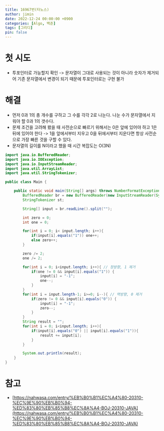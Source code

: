 ```yaml
---
title: 16967번(타노스)
author: jimin
date: 2022-12-24 00:00:00 +0900
categories: [Algo, 백준]
tags: [그리디]
pin: false
---
```


# 첫 시도

 - 투포인터로 가능할지 확인 -> 문자열이 그대로 사용되는 것이 아니라 숫자가 제거되어 기존 문자열에서 변경이 되기 때문에 투포인터로는 구현 불가

# 해결

 - 먼저 0과 1의 총 개수를 구하고 그 수를 각각 2로 나눈다. 나눈 수가 문자열에서 지워야 할 0과 1의 갯수다.
 - 문제 조건을 고려해 봤을 때 사전순으로 빠르기 위해서는 0은 앞에 있어야 하고 1은 뒤에 있어야 한다 -> 1을 앞에서부터 지우고 0을 뒤에서부터 지운다면 항상 사전순으로 가장 빠른 것을 구할 수 있다.
 - 문자열의 길이를 N이라고 했을 때 시간 복잡도는 O(3N)


```java
import java.io.BufferedReader;
import java.io.IOException;
import java.io.InputStreamReader;
import java.util.ArrayList;
import java.util.StringTokenizer;

public class Main {

    public static void main(String[] args) throws NumberFormatException, IOException {
        BufferedReader br = new BufferedReader(new InputStreamReader(System.in));
        StringTokenizer st;

        String[] input = br.readLine().split("");

        int zero = 0;
        int one = 0;

        for(int i = 0; i< input.length; i++){
            if(input[i].equals("1")) one++;
            else zero++;
        }

        zero /= 2;
        one /= 2;

        for(int i = 0; i<input.length; i++){ // 정방향, 1 제거
            if(one != 0 && input[i].equals("1")) {
                input[i] = "-1";
                one--;
            }
        }
        for(int i = input.length-1; i>=0; i--){ // 역방향, 0 제거
            if(zero != 0 && input[i].equals("0")) {
                input[i] = "-1";
                zero--;
            }
        }
        String result = "";
        for(int i = 0; i<input.length; i++){
            if(input[i].equals("0") || input[i].equals("1")){
                result += input[i];
            }
        }

        System.out.println(result);
    }
}
```

# 참고

 - [https://nahwasa.com/entry/%EB%B0%B1%EC%A4%80-20310-%EC%9E%90%EB%B0%94-%ED%83%80%EB%85%B8%EC%8A%A4-BOJ-20310-JAVA](https://nahwasa.com/entry/%EB%B0%B1%EC%A4%80-20310-%EC%9E%90%EB%B0%94-%ED%83%80%EB%85%B8%EC%8A%A4-BOJ-20310-JAVA)